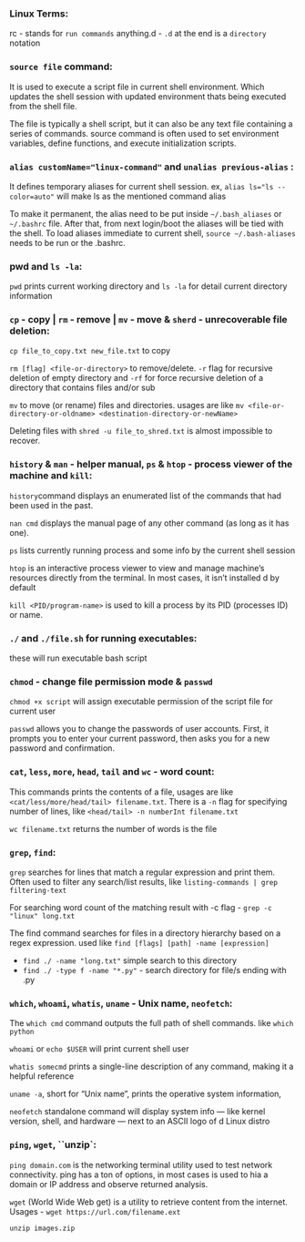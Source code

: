 ### Linux Terms:
rc - stands for `run commands`
anything.d - `.d` at the end is a `directory` notation

### `source file` command:
It is used to execute a script file in current shell environment. Which updates the shell session with updated environment thats being executed from the shell file. 

The file is typically a shell script, but it can also be any text file containing a series of commands. source command is often used to set environment variables, define functions, and execute initialization scripts.

### `alias customName="linux-command"` and `unalias previous-alias` :
It defines temporary aliases for current shell session.
ex, `alias ls="ls --color=auto"` will make ls as the mentioned command alias

To make it permanent, the alias need to be put inside `~/.bash_aliases` or `~/.bashrc` file. After that, from next login/boot the aliases will be tied with the shell. To load aliases immediate to current shell, `source ~/.bash-aliases` needs to be run or the .bashrc.

### pwd and `ls -la`:
`pwd` prints current working directory and `ls -la` for detail current directory information

### `cp` - copy | `rm` - remove | `mv` - move & `sherd` - unrecoverable file deletion:

`cp file_to_copy.txt new_file.txt` to copy

`rm [flag] <file-or-directory>` to remove/delete. `-r` flag for recursive deletion of empty directory and `-rf` for force recursive deletion of a directory that contains files and/or sub

`mv` to move (or rename) files and directories. usages are like `mv <file-or-directory-or-oldname> <destination-directory-or-newName>` 

Deleting files with `shred -u file_to_shred.txt` is almost impossible to recover. 

### `history` & `man` - helper manual, `ps` & `htop` - process viewer of the machine and `kill`:
`history`command displays an enumerated list of the commands that had been used in the past.


`nan cmd` displays the manual page of any other command (as long as it has one).

`ps` lists  currently running process and some info by the current shell session

`htop` is an interactive process viewer to view and manage machine’s resources directly from the terminal. In most cases, it isn’t installed d by default

`kill <PID/program-name>` is used to kill a process by its PID (processes ID) or name.

### `./` and `./file.sh` for running executables:
these will run executable bash script

### `chmod` - change file permission mode & `passwd`
`chmod +x script` will assign executable permission  of the script file for current user

`passwd` allows you to change the passwords of user accounts. First, it prompts you to enter your current password, then asks you for a new password and confirmation.

### `cat`, `less`, `more`, `head`, `tail` and `wc` - word count:
This commands prints the contents of a file, usages are like `<cat/less/more/head/tail> filename.txt`. 
There is a `-n` flag for specifying number of lines, like `<head/tail> -n numberInt filename.txt`

`wc filename.txt` returns the number of words is the file

### `grep`, `find`:
`grep` searches for lines that match a regular expression and print them. Often used to filter any search/list results, like `listing-commands | grep filtering-text`

For searching word count of the matching result with -c flag - `grep -c "linux" long.txt`

The find command searches for files in a directory hierarchy based on a regex expression. used like `find [flags] [path] -name [expression]`
- `find ./ -name "long.txt"` simple search to this directory 
- `find ./ -type f -name "*.py"` - search directory for file/s ending with .py

### `which`, `whoami`, `whatis`, `uname` - Unix name, `neofetch`:
The `which cmd` command outputs the full path of shell commands. like `which python`

`whoami` or `echo $USER` will print current shell user

`whatis somecmd` prints a single-line description of any command, making it a helpful reference

`uname -a`, short for “Unix name”, prints the operative system information,

`neofetch` standalone command will display system info — like kernel version, shell, and hardware — next to an ASCII logo of d Linux distro


### `ping`, `wget`, ``unzip`:
`ping domain.com` is the networking terminal utility used to test network connectivity. ping has a ton of options, in most cases is used to hia a domain or IP address and observe returned analysis.

`wget` (World Wide Web get) is a utility to retrieve content from the internet. Usages - `wget https://url.com/filename.ext`

`unzip images.zip`